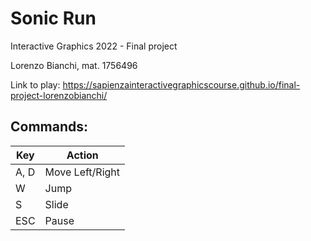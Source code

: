 # Sonic Run
Interactive Graphics 2022 - Final project

Lorenzo Bianchi, mat. 1756496 

Link to play: https://sapienzainteractivegraphicscourse.github.io/final-project-lorenzobianchi/

## Commands:
|Key | Action|
|----|--------|
|  A, D | Move Left/Right |
|  W | Jump |
|  S | Slide |
|  ESC | Pause |

